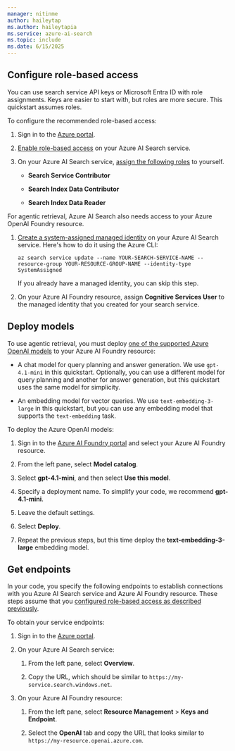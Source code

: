 ```yaml
---
manager: nitinme
author: haileytap
ms.author: haileytapia
ms.service: azure-ai-search
ms.topic: include
ms.date: 6/15/2025
---
```


## Configure role-based access

You can use search service API keys or Microsoft Entra ID with role assignments. Keys are easier to start with, but roles are more secure. This quickstart assumes roles.

To configure the recommended role-based access:

1. Sign in to the [Azure portal](https://portal.azure.com/).

1. [Enable role-based access](../../search-security-enable-roles.md) on your Azure AI Search service.

1. On your Azure AI Search service, [assign the following roles](../../search-security-rbac.md#how-to-assign-roles-in-the-azure-portal) to yourself.

    + **Search Service Contributor**

    + **Search Index Data Contributor**

    + **Search Index Data Reader**

For agentic retrieval, Azure AI Search also needs access to your Azure OpenAI Foundry resource. 

1. [Create a system-assigned managed identity](../../search-howto-managed-identities-data-sources.md#create-a-system-managed-identity) on your Azure AI Search service. Here's how to do it using the Azure CLI:

   ```azurecli
   az search service update --name YOUR-SEARCH-SERVICE-NAME --resource-group YOUR-RESOURCE-GROUP-NAME --identity-type SystemAssigned
   ```
   
    If you already have a managed identity, you can skip this step.

1. On your Azure AI Foundry resource, assign **Cognitive Services User** to the managed identity that you created for your search service. 

## Deploy models

To use agentic retrieval, you must deploy [one of the supported Azure OpenAI models](../../search-agentic-retrieval-how-to-create.md#supported-models) to your Azure AI Foundry resource:

+ A chat model for query planning and answer generation. We use `gpt-4.1-mini` in this quickstart. Optionally, you can use a different model for query planning and another for answer generation, but this quickstart uses the same model for simplicity.

+ An embedding model for vector queries. We use `text-embedding-3-large` in this quickstart, but you can use any embedding model that supports the `text-embedding` task.

To deploy the Azure OpenAI models:

1. Sign in to the [Azure AI Foundry portal](https://ai.azure.com/?cid=learnDocs) and select your Azure AI Foundry resource.

1. From the left pane, select **Model catalog**.

1. Select **gpt-4.1-mini**, and then select **Use this model**.

1. Specify a deployment name. To simplify your code, we recommend **gpt-4.1-mini**.

1. Leave the default settings.

1. Select **Deploy**.

1. Repeat the previous steps, but this time deploy the **text-embedding-3-large** embedding model.

## Get endpoints

In your code, you specify the following endpoints to establish connections with you Azure AI Search service and Azure AI Foundry resource. These steps assume that you [configured role-based access as described previously](#configure-role-based-access). 

To obtain your service endpoints:

1. Sign in to the [Azure portal](https://portal.azure.com/).

1. On your Azure AI Search service:

    1. From the left pane, select **Overview**.

    1. Copy the URL, which should be similar to `https://my-service.search.windows.net`. 

1. On your Azure AI Foundry resource:

    1. From the left pane, select **Resource Management** > **Keys and Endpoint**. 

    1. Select the **OpenAI** tab and copy the URL that looks similar to `https://my-resource.openai.azure.com`.
